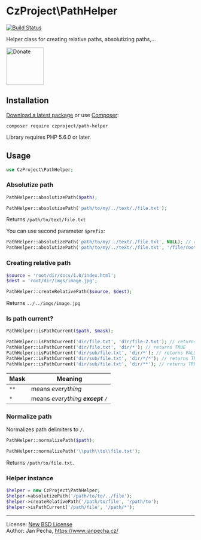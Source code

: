 # CzProject\PathHelper

[![Build Status](https://travis-ci.org/czproject/path-helper.svg?branch=master)](https://travis-ci.org/czproject/path-helper)

Helper class for creating relative paths, absolutizing paths,...

<a href="https://www.janpecha.cz/donate/"><img src="https://buymecoffee.intm.org/img/donate-banner.v1.svg" alt="Donate" height="100"></a>


## Installation

[Download a latest package](https://github.com/czproject/path-helper/releases) or use [Composer](http://getcomposer.org/):

```
composer require czproject/path-helper
```

Library requires PHP 5.6.0 or later.


## Usage


``` php
use CzProject\PathHelper;
```

### Absolutize path

``` php
PathHelper::absolutizePath($path);

PathHelper::absolutizePath('path/to/my/../text/./file.txt');
```

Returns ```/path/to/text/file.txt```

You can use second parameter ```$prefix```:

``` php
PathHelper::absolutizePath('path/to/my/../text/./file.txt', NULL); // returns path/to/text/file.txt
PathHelper::absolutizePath('path/to/my/../text/./file.txt', '/file/root/'); // returns /file/root/path/to/text/file.txt
```


### Creating relative path

``` php
$source = 'root/dir/docs/1.0/index.html';
$dest = 'root/dir/imgs/image.jpg';

PathHelper::createRelativePath($source, $dest);
```

Returns ```../../imgs/image.jpg```


### Is path current?

``` php
PathHelper::isPathCurrent($path, $mask);

PathHelper::isPathCurrent('dir/file.txt', 'dir/file-2.txt'); // returns FALSE
PathHelper::isPathCurrent('dir/file.txt', 'dir/*'); // returns TRUE
PathHelper::isPathCurrent('dir/sub/file.txt', 'dir/*'); // returns FALSE
PathHelper::isPathCurrent('dir/sub/file.txt', 'dir/*/*'); // returns TRUE
PathHelper::isPathCurrent('dir/sub/file.txt', 'dir/**'); // returns TRUE
```

| Mask     | Meaning
| -------- | ------------------------------------------
| ```**``` | means *everything*
| ```*```  | means *everything <b>except</b> ```/```*


### Normalize path

Normalizes path delimiters to `/`.

``` php
PathHelper::normalizePath($path);

PathHelper::normalizePath('\\path\\to\\file.txt');
```

Returns `/path/to/file.txt`.


### Helper instance

``` php
$helper = new CzProject\PathHelper;
$helper->absolutizePath('/path/to/to/../file');
$helper->createRelativePath('/path/to/file', '/path/to');
$helper->isPathCurrent('/path/file', '/path/*');
```


------------------------------

License: [New BSD License](license.md)
<br>Author: Jan Pecha, https://www.janpecha.cz/
